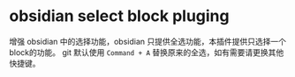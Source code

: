# obsidian select block pluging

增强 obsidian 中的选择功能，obsidian 只提供全选功能，本插件提供只选择一个block的功能。
git
默认使用 `Command + A` 替换原来的全选，如有需要请更换其他快捷键。
